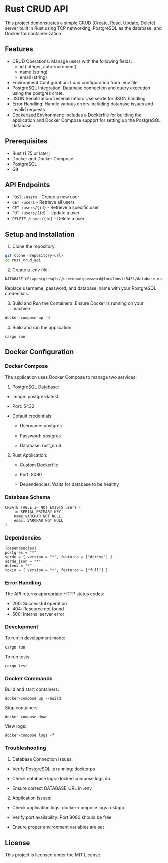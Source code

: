 # Rust CRUD API 

This project demonstrates a simple CRUD (Create, Read, Update, Delete) server built in Rust using TCP networking, PostgreSQL as the database, and Docker for containerization.


## Features

- CRUD Operations: Manage users with the following fields:
    - id (integer, auto-increment)
    - name (string)
    - email (string)
- Environment Configuration: Load configuration from .env file.
- PostgreSQL Integration: Database connection and query execution using the postgres crate.
- JSON Serialization/Deserialization: Use serde for JSON handling.
- Error Handling: Handle various errors including database issues and invalid requests.
- Dockerized Environment: Includes a Dockerfile for building the application and Docker Compose support for setting up the PostgreSQL database.

## Prerequisites

- Rust (1.75 or later) 
- Docker and Docker Compose
- PostgreSQL
- Git

## API Endpoints

- `POST /users` - Create a new user
- `GET /users` - Retrieve all users
- `GET /users/{id}` - Retrieve a specific user
- `PUT /users/{id}` - Update a user
- `DELETE /users/{id}` - Delete a user

## Setup and Installation

1. Clone the repository:
``` bash 
git clone <repository-url>
cd rust_crud_api
```
2. Create a .env file:
``` 
DATABASE_URL=postgresql://username:password@localhost:5432/database_name
``` 
Replace username, password, and database_name with your PostgreSQL credentials.

3. Build and Run the Containers: 
Ensure Docker is running on your machine.
``` 
docker-compose up -d 
```
4. Build and run the application:
```
cargo run
``` 
## Docker Configuration
### Docker Compose
The application uses Docker Compose to manage two services:

1. PostgreSQL Database:

- Image: postgres:latest

- Port: 5432

- Default credentials:

    - Username: postgres

    - Password: postgres

    - Database: rust_crud

2. Rust Application:

    - Custom Dockerfile

    - Port: 8080

    - Dependencies: Waits for database to be healthy

### Database Schema
``` 
CREATE TABLE IF NOT EXISTS users (
    id SERIAL PRIMARY KEY,
    name VARCHAR NOT NULL,
    email VARCHAR NOT NULL
)
``` 

### Dependencies

``` 
[dependencies]
postgres = "*"
serde = { version = "*", features = ["derive"] }
serde_json = "*"
dotenv = "*"
tokio = { version = "*", features = ["full"] }

``` 

### Error Handling

The API returns appropriate HTTP status codes: 
   - 200: Successful operation 
   - 404: Resource not found
   - 500: Internal server error

### Development
To run in development mode:
``` 
cargo run
```
To run tests:
```
cargo test
```

### Docker Commands
Build and start containers:
```
docker-compose up --build
```
Stop containers:
```
docker-compose down
```
View logs:
```
docker-compose logs -f
```
### Troubleshooting
1. Database Connection Issues:

- Verify PostgreSQL is running: docker ps

- Check database logs: docker-compose logs db

- Ensure correct DATABASE_URL in .env

2. Application Issues:

- Check application logs: docker-compose logs rustapp

- Verify port availability: Port 8080 should be free

- Ensure proper environment variables are set

## License
This project is licensed under the MIT License.
    